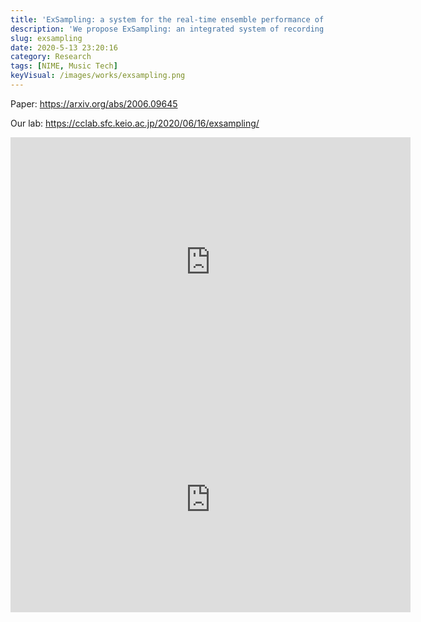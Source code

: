 ```yaml
---
title: 'ExSampling: a system for the real-time ensemble performance of field-recorded environmental sounds'
description: 'We propose ExSampling: an integrated system of recording application and Deep Learning environment for a real-time music performance of environmental sounds sampled by field recording. Automated sound mapping to Ableton Live tracks by Deep Learning enables field recording to be applied to real-time performance, and create interactions among sound recorders, composers and performers.'
slug: exsampling
date: 2020-5-13 23:20:16
category: Research
tags: [NIME, Music Tech]
keyVisual: /images/works/exsampling.png
---
```


Paper: <https://arxiv.org/abs/2006.09645>

Our lab: <https://cclab.sfc.keio.ac.jp/2020/06/16/exsampling/>

<iframe title="vimeo-player" src="https://player.vimeo.com/video/429487962" width="640" height="400" frameborder="0" allowfullscreen></iframe>

<iframe title="vimeo-player" src="https://player.vimeo.com/video/429487994" width="640" height="360" frameborder="0" allowfullscreen></iframe>
